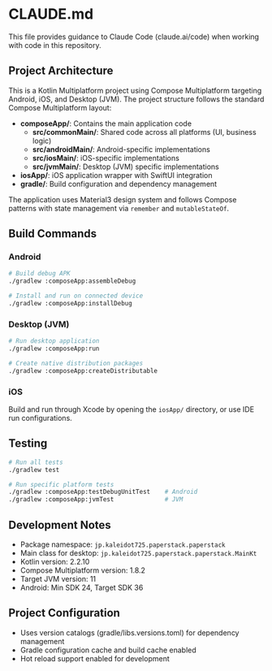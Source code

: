 # CLAUDE.md

This file provides guidance to Claude Code (claude.ai/code) when working with code in this repository.

## Project Architecture

This is a Kotlin Multiplatform project using Compose Multiplatform targeting Android, iOS, and Desktop (JVM). The project structure follows the standard Compose Multiplatform layout:

- **composeApp/**: Contains the main application code
  - **src/commonMain/**: Shared code across all platforms (UI, business logic)
  - **src/androidMain/**: Android-specific implementations
  - **src/iosMain/**: iOS-specific implementations
  - **src/jvmMain/**: Desktop (JVM) specific implementations
- **iosApp/**: iOS application wrapper with SwiftUI integration
- **gradle/**: Build configuration and dependency management

The application uses Material3 design system and follows Compose patterns with state management via `remember` and `mutableStateOf`.

## Build Commands

### Android
```bash
# Build debug APK
./gradlew :composeApp:assembleDebug

# Install and run on connected device
./gradlew :composeApp:installDebug
```

### Desktop (JVM)
```bash
# Run desktop application
./gradlew :composeApp:run

# Create native distribution packages
./gradlew :composeApp:createDistributable
```

### iOS
Build and run through Xcode by opening the `iosApp/` directory, or use IDE run configurations.

## Testing

```bash
# Run all tests
./gradlew test

# Run specific platform tests
./gradlew :composeApp:testDebugUnitTest    # Android
./gradlew :composeApp:jvmTest              # JVM
```

## Development Notes

- Package namespace: `jp.kaleidot725.paperstack.paperstack`
- Main class for desktop: `jp.kaleidot725.paperstack.paperstack.MainKt`
- Kotlin version: 2.2.10
- Compose Multiplatform version: 1.8.2
- Target JVM version: 11
- Android: Min SDK 24, Target SDK 36

## Project Configuration

- Uses version catalogs (gradle/libs.versions.toml) for dependency management
- Gradle configuration cache and build cache enabled
- Hot reload support enabled for development